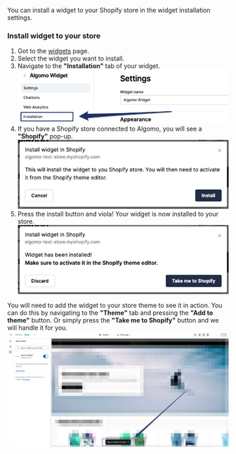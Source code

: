 You can install a widget to your Shopify store in the widget installation settings.

### Install widget to your store

1. Got to the [widgets](https://app.algomo.com/widgets) page.
2. Select the widget you want to install.
3. Navigate to the **"Installation"** tab of your widget.
   ![installation](./images/installation.png)
4. If you have a Shopify store connected to Algomo, you will see a **"Shopify"** pop-up.
   ![shopify_section](./images/install_shopify.png)
5. Press the install button and viola! Your widget is now installed to your store.
   ![install_button](./images/installed_shopify.png)

You will need to add the widget to your store theme to see it in action. You can do this by navigating to the **"Theme"** tab and pressing the **"Add to theme"** button. Or simply press the **"Take me to Shopify"** button and we will handle it for you.
![installed_widgets](./images/shopify_storefront.png)
